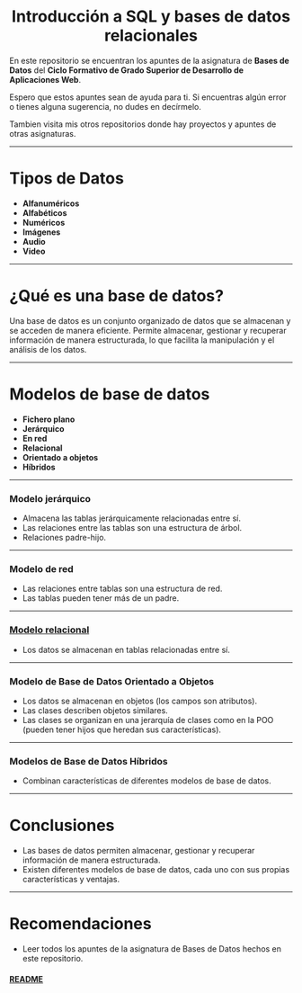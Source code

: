 
<div align="center">
  <h1>Introducción a SQL y bases de datos relacionales</h1>
</div>

En este repositorio se encuentran los apuntes de la asignatura de **Bases de Datos** del **Ciclo Formativo de Grado Superior de Desarrollo de Aplicaciones Web**.

Espero que estos apuntes sean de ayuda para ti. Si encuentras algún error o tienes alguna sugerencia, no dudes en decírmelo.

Tambien visita mis otros repositorios donde hay proyectos y apuntes de otras asignaturas.

---

# Tipos de Datos

- **Alfanuméricos**
- **Alfabéticos**
- **Numéricos**
- **Imágenes**
- **Audio**
- **Video**

---

# ¿Qué es una base de datos?

Una base de datos es un conjunto organizado de datos que se almacenan y se acceden de manera eficiente. Permite almacenar, gestionar y recuperar información de manera estructurada, lo que facilita la manipulación y el análisis de los datos.

---

# Modelos de base de datos

- **Fichero plano**
- **Jerárquico**
- **En red**
- **Relacional**
- **Orientado a objetos**
- **Híbridos**

___

### Modelo jerárquico

- Almacena las tablas jerárquicamente relacionadas entre sí.
- Las relaciones entre las tablas son una estructura de árbol.
- Relaciones padre-hijo.

___

### Modelo de red

- Las relaciones entre tablas son una estructura de red.
- Las tablas pueden tener más de un padre.

___

### [Modelo relacional](./Bases%20de%20datos%20relacionales.md)

- Los datos se almacenan en tablas relacionadas entre sí.

___

### Modelo de Base de Datos Orientado a Objetos

- Los datos se almacenan en objetos (los campos son atributos).
- Las clases describen objetos similares.
- Las clases se organizan en una jerarquía de clases como en la POO (pueden tener hijos que heredan sus características).

___

### Modelos de Base de Datos Híbridos

- Combinan características de diferentes modelos de base de datos.

---

# Conclusiones

- Las bases de datos permiten almacenar, gestionar y recuperar información de manera estructurada.
- Existen diferentes modelos de base de datos, cada uno con sus propias características y ventajas.

---

# Recomendaciones

- Leer todos los apuntes de la asignatura de Bases de Datos hechos en este repositorio.

#### [README](README.md)